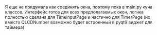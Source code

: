 Я еще не придумала как соединять окна, поэтому пока в main.py куча классов. Интерфейс готов для всех предполагаемых окон, логика полностью сделана для TimeInputPage и частично для TimerPage (но вместо QLCDNumber возможно будет встроенный в pyqt6 виджет для таймера)
